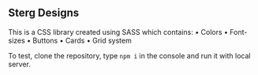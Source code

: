 ## Sterg Designs

This is a CSS library created using SASS which contains:
• Colors
• Font-sizes
• Buttons
• Cards
• Grid system

To test, clone the repository, type ```npm i``` in the console and run it with local server.
